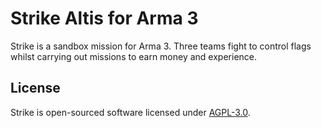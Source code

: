 # Strike Altis for Arma 3

Strike is a sandbox mission for Arma 3. Three teams fight to control flags whilst carrying out missions to earn money and experience.

## License

Strike is open-sourced software licensed under  [AGPL-3.0](http://opensource.org/licenses/AGPL-3.0).
